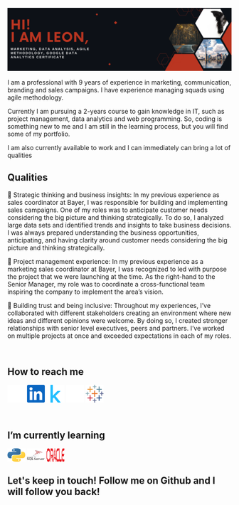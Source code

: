 ![](Github_cover2.png)

<p align="left">
I am a professional with 9 years of experience in marketing, communication, branding and sales campaigns. I have experience managing squads using agile methodology.

Currently I am pursuing a 2-years course to gain knowledge in IT, such as project management, data analytics and web programming. So, coding is something new to me and I am still in the learning process, but you will find some of my portfolio.

I am also currently available to work and I can immediately can bring a lot of qualities
</p>

<h2 align="left">Qualities</h2>
<p align="left">
🧠 Strategic thinking and business insights: In my previous experience as sales coordinator at Bayer, I was responsible for building and implementing sales campaigns. One of my roles was to anticipate customer needs considering the big picture and thinking strategically. To do so, I analyzed large data sets and identified trends and insights to take business decisions. I was always prepared understanding the business opportunities, anticipating, and having clarity around customer needs considering the big picture and thinking strategically.

👯 Project management experience: In my previous experience as a marketing sales coordinator at Bayer, I was recognized to led with purpose the project that we were launching at the time. As the right-hand to the Senior Manager, my role was to coordinate a cross-functional team inspiring the company to implement the area’s vision.
 
🤝 Building trust and being inclusive: Throughout my experiences, I’ve collaborated with different stakeholders creating an environment where new ideas and different opinions were welcome. By doing so, I created stronger relationships with senior level executives, peers and partners. I’ve worked on multiple projects at once and exceeded expectations in each of my roles.
</p>
<br>

<h2 align="left">How to reach me</h2>
<p align="left">
<a href="https://leon-czarlinski.github.io" target="blank"><img align="center" src="https://github.com/leon-czarlinski/leon-czarlinski/blob/main/github-icon.svg" alt="webpage" height="40" width="40" /></a>
<a href="https://www.linkedin.com/in/leon-czarlinski" target="blank"><img align="center" src="https://raw.githubusercontent.com/leon-czarlinski/leon-czarlinski/main/linkedin-icon.svg" alt="linkedin" height="40" width="40" /></a>
<a href="https://www.kaggle.com/leonczarlinski" target="blank"><img align="center" src="https://raw.githubusercontent.com/leon-czarlinski/leon-czarlinski/main/kaggle-icon.svg" alt="kaggle" height="40" width="40" /></a>
<a href="https://medium.com/@leon-czarlinski" target="blank"><img align="center" src="https://raw.githubusercontent.com/leon-czarlinski/leon-czarlinski/main/medium-white-icon.svg" alt="medium" height="40" width="40" /></a>
<a href="https://public.tableau.com/app/profile/leon8208/vizzes" target="blank"><img align="center" src="https://raw.githubusercontent.com/leon-czarlinski/leon-czarlinski/main/tableau-icon.svg" alt="tableau" height="40" width="40" /></a>
</p>
<br>

<h2 align="left">I’m currently learning</h2>
<p align="left">
 <img align="center" src="https://raw.githubusercontent.com/leon-czarlinski/leon-czarlinski/main/python-icon.svg" alt="python" height="30" width="40" />
 <img align="center" src="https://raw.githubusercontent.com/leon-czarlinski/leon-czarlinski/main/sql-server-icon.svg" alt="sql-server" height="30" width="40" />
 <img align="center" src="https://raw.githubusercontent.com/leon-czarlinski/leon-czarlinski/main/oracle-logo.svg" alt="oracle" height="30" width="40" />
</p>

<h2 align="left">Let's keep in touch! Follow me on Github and I will follow you back!</h2>

